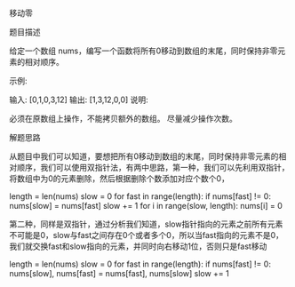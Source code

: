 移动零

题目描述

给定一个数组 nums，编写一个函数将所有0移动到数组的末尾，同时保持非零元素的相对顺序。

示例:

输入: [0,1,0,3,12]
输出: [1,3,12,0,0]
说明:

必须在原数组上操作，不能拷贝额外的数组。
尽量减少操作次数。

解题思路

从题目中我们可以知道，要想把所有0移动到数组的末尾，同时保持非零元素的相对顺序，我们可以使用双指针法，有两中思路，第一种，我们可以先利用双指针，将数组中为0的元素删除，然后根据删除个数添加对应个数个0，

length = len(nums)
slow = 0
for fast in range(length):
	if nums[fast] != 0:
		nums[slow] = nums[fast]
		slow += 1
for i in range(slow, length):
	nums[i] = 0

第二种，同样是双指针，通过分析我们知道，slow指针指向的元素之前所有元素不可能是0，slow与fast之间存在0个或者多个0，所以当fast指向的元素不是0，我们就交换fast和slow指向的元素，并同时向右移动1位，否则只是fast移动

length = len(nums)
slow = 0
for fast in range(length):
	if nums[fast] != 0:
		nums[slow], nums[fast] = nums[fast], nums[slow]
		slow += 1
